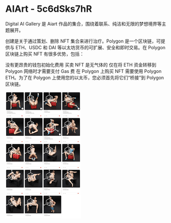 # AIArt - 5c6dSks7hR

Digital AI Gallery 是 Aiart 作品的集合，围绕着联系、纯洁和无限的梦想境界等主题展开。

创建是关于通过策划、删除 NFT 集合来进行治疗。Polygon 是一个区块链，可提供与 ETH、USDC 和 DAI 等以太坊货币的可扩展、安全和即时交易。在 Polygon 区块链上购买 NFT 有很多优势，包括：

没有更昂贵的钱包初始化费用
买卖 NFT 是无气体的
仅在将 ETH 资金转移到 Polygon 网络时才需要支付 Gas 费
在 Polygon 上购买 NFT 需要使用 Polygon ETH。为了在 Polygon 上使用您的以太币，您必须首先将它们“桥接”到 Polygon 区块链。

![unnamed](unnamed.png)


